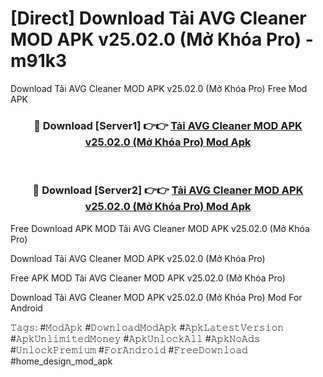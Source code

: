 # [Direct] Download Tải AVG Cleaner MOD APK v25.02.0 (Mở Khóa Pro) - m91k3
Download Tải AVG Cleaner MOD APK v25.02.0 (Mở Khóa Pro) Free Mod APK

<div align="center">
<h3>🔴 Download [Server1] 👉👉 <a href="https://apk-comot.site?title=Tải_AVG_Cleaner_MOD_APK_v25.02.0_(Mở_Khóa_Pro)">Tải AVG Cleaner MOD APK v25.02.0 (Mở Khóa Pro) Mod Apk</a></h3><br>

<h3>🔴 Download [Server2] 👉👉 <a href="https://apk-comot.site?title=Tải_AVG_Cleaner_MOD_APK_v25.02.0_(Mở_Khóa_Pro)">Tải AVG Cleaner MOD APK v25.02.0 (Mở Khóa Pro) Mod Apk</a></h3>
</div>


Free Download APK MOD Tải AVG Cleaner MOD APK v25.02.0 (Mở Khóa Pro)

Download Tải AVG Cleaner MOD APK v25.02.0 (Mở Khóa Pro) 

Free APK MOD Tải AVG Cleaner MOD APK v25.02.0 (Mở Khóa Pro) 

Download Tải AVG Cleaner MOD APK v25.02.0 (Mở Khóa Pro) Mod For Android

𝚃𝚊𝚐𝚜: #𝙼𝚘𝚍𝙰𝚙𝚔 #𝙳𝚘𝚠𝚗𝚕𝚘𝚊𝚍𝙼𝚘𝚍𝙰𝚙𝚔 #𝙰𝚙𝚔𝙻𝚊𝚝𝚎𝚜𝚝𝚅𝚎𝚛𝚜𝚒𝚘𝚗 #𝙰𝚙𝚔𝚄𝚗𝚕𝚒𝚖𝚒𝚝𝚎𝚍𝙼𝚘𝚗𝚎𝚢 #𝙰𝚙𝚔𝚄𝚗𝚕𝚘𝚌𝚔𝙰𝚕𝚕 #𝙰𝚙𝚔𝙽𝚘𝙰𝚍𝚜 #𝚄𝚗𝚕𝚘𝚌𝚔𝙿𝚛𝚎𝚖𝚒𝚞𝚖 #𝙵𝚘𝚛𝙰𝚗𝚍𝚛𝚘𝚒𝚍 #𝙵𝚛𝚎𝚎𝙳𝚘𝚠𝚗𝚕𝚘𝚊𝚍 #home_design_mod_apk